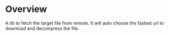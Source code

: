 # Overview

A lib to fetch the target file from remote. It will auto choose the fastest url to download and decompress the file.
